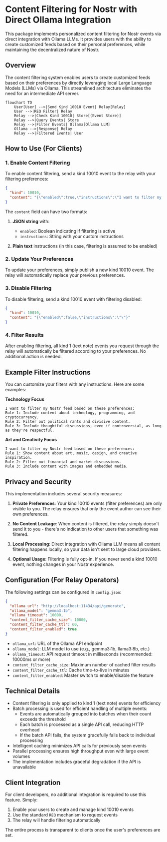# Content Filtering for Nostr with Direct Ollama Integration

This package implements personalized content filtering for Nostr events via direct integration with Ollama LLMs. It provides users with the ability to create customized feeds based on their personal preferences, while maintaining the decentralized nature of Nostr.

## Overview

The content filtering system enables users to create customized feeds based on their preferences by directly leveraging local Large Language Models (LLMs) via Ollama. This streamlined architecture eliminates the need for an intermediate API server.

```mermaid
flowchart TD
    User[User] -->|Send Kind 10010 Event| Relay[Relay]
    User -->|REQ Filter| Relay
    Relay -->|Check Kind 10010| Store[(Event Store)]
    Relay -->|Query Events| Store
    Relay -->|Filter Events| Ollama[Ollama LLM]
    Ollama -->|Response| Relay
    Relay -->|Filtered Events| User
```

## How to Use (For Clients)

### 1. Enable Content Filtering

To enable content filtering, send a kind 10010 event to the relay with your filtering preferences:

```json
{
  "kind": 10010,
  "content": "{\"enabled\":true,\"instructions\":\"I want to filter my Nostr feed based on these preferences:\\nRule 1: Include content about technology and programming.\\nRule 2: Filter out political content.\\nRule 3: Include thoughtful discussions, even if controversial.\"}"
}
```

The `content` field can have two formats:

1. **JSON string** with:
   - `enabled`: Boolean indicating if filtering is active
   - `instructions`: String with your custom instructions

2. **Plain text** instructions (in this case, filtering is assumed to be enabled)

### 2. Update Your Preferences

To update your preferences, simply publish a new kind 10010 event. The relay will automatically replace your previous preferences.

### 3. Disable Filtering

To disable filtering, send a kind 10010 event with filtering disabled:

```json
{
  "kind": 10010,
  "content": "{\"enabled\":false,\"instructions\":\"\"}"
}
```

### 4. Filter Results

After enabling filtering, all kind 1 (text note) events you request through the relay will automatically be filtered according to your preferences. No additional action is needed.

## Example Filter Instructions

You can customize your filters with any instructions. Here are some examples:

**Technology Focus**
```
I want to filter my Nostr feed based on these preferences:
Rule 1: Include content about technology, programming, and cryptocurrency.
Rule 2: Filter out political rants and divisive content.
Rule 3: Include thoughtful discussions, even if controversial, as long as they're respectful.
```

**Art and Creativity Focus**
```
I want to filter my Nostr feed based on these preferences:
Rule 1: Show content about art, music, design, and creative inspiration.
Rule 2: Filter out financial and market discussions.
Rule 3: Include content with images and embedded media.
```

## Privacy and Security

This implementation includes several security measures:

1. **Private Preferences**: Your kind 10010 events (filter preferences) are only visible to you. The relay ensures that only the event author can see their own preferences.

2. **No Content Leakage**: When content is filtered, the relay simply doesn't send it to you - there's no indication to other users that something was filtered.

3. **Local Processing**: Direct integration with Ollama LLM means all content filtering happens locally, so your data isn't sent to large cloud providers.

4. **Optional Usage**: Filtering is fully opt-in. If you never send a kind 10010 event, nothing changes in your Nostr experience.

## Configuration (For Relay Operators)

The following settings can be configured in `config.json`:

```json
{
  "ollama_url": "http://localhost:11434/api/generate",
  "ollama_model": "gemma3:1b",
  "ollama_timeout": 10000,
  "content_filter_cache_size": 10000,
  "content_filter_cache_ttl": 60,
  "content_filter_enabled": true
}
```

- `ollama_url`: URL of the Ollama API endpoint
- `ollama_model`: LLM model to use (e.g., gemma3:1b, llama3:8b, etc.)
- `ollama_timeout`: API request timeout in milliseconds (recommended: 10000ms or more)
- `content_filter_cache_size`: Maximum number of cached filter results
- `content_filter_cache_ttl`: Cache time-to-live in minutes
- `content_filter_enabled`: Master switch to enable/disable the feature

## Technical Details

- Content filtering is only applied to kind 1 (text note) events for efficiency
- Batch processing is used for efficient handling of multiple events:
  - Events are automatically grouped into batches when their count exceeds the threshold
  - Each batch is processed as a single API call, reducing HTTP overhead
  - If the batch API fails, the system gracefully falls back to individual processing
- Intelligent caching minimizes API calls for previously seen events
- Parallel processing ensures high throughput even with large event volumes
- The implementation includes graceful degradation if the API is unavailable

## Client Integration

For client developers, no additional integration is required to use this feature. Simply:

1. Enable your users to create and manage kind 10010 events
2. Use the standard `REQ` mechanism to request events
3. The relay will handle filtering automatically

The entire process is transparent to clients once the user's preferences are set.
